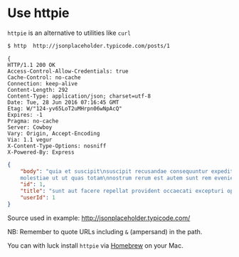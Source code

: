 # Use httpie

`httpie` is an alternative to utilities like `curl`

```bash
$ http  http://jsonplaceholder.typicode.com/posts/1
```

```
{
HTTP/1.1 200 OK
Access-Control-Allow-Credentials: true
Cache-Control: no-cache
Connection: keep-alive
Content-Length: 292
Content-Type: application/json; charset=utf-8
Date: Tue, 28 Jun 2016 07:16:45 GMT
Etag: W/"124-yv65LoT2uMHrpn06wNpAcQ"
Expires: -1
Pragma: no-cache
Server: Cowboy
Vary: Origin, Accept-Encoding
Via: 1.1 vegur
X-Content-Type-Options: nosniff
X-Powered-By: Express
```

```json
{
    "body": "quia et suscipit\nsuscipit recusandae consequuntur expedita et cum\nreprehenderit
    molestiae ut ut quas totam\nnostrum rerum est autem sunt rem eveniet architecto",
    "id": 1,
    "title": "sunt aut facere repellat provident occaecati excepturi optio reprehenderit",
    "userId": 1
}
```

Source used in example: http://jsonplaceholder.typicode.com/

NB: Remember to quote URLs including `&` (ampersand) in the path.

You can with luck install `httpie` via [Homebrew](http://brew.sh/) on your Mac.
